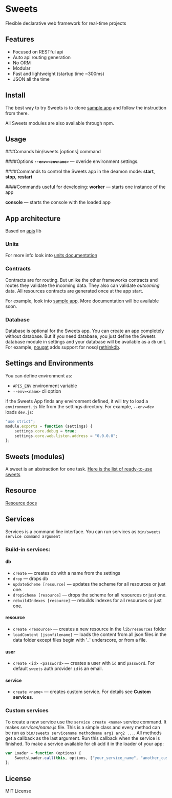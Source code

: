 # Sweets
Flexible declarative web framework for real-time projects

## Features

* Focused on RESTful api
* Auto api routing generation
* No ORM
* Modular
* Fast and lightweight (startup time ~300ms)
* JSON all the time

## Install

The best way to try Sweets is to clone [sample app](https://github.com/swts/sample) and follow the instruction from there.

All Sweets modules are also available through npm.

## Usage
###Comands
    bin/sweets [options] command

####Options
**`--env=<envname>`** — overide environment settings.

####Commands to control the Sweets app in the deamon mode:
**start**,
**stop**,
**restart**

####Commands useful for developing:
**worker** — starts one instance of the app

**console** — starts the console with the loaded app

## App architecture
Based on [apis](https://github.com/velocityzen/apis) lib

### Units
For more info look into [units documentation](https://github.com/dimsmol/units)

### Contracts
Contracts are for routing. But unlike the other frameworks contracts and routes they validate the incoming data. They also can validate *outcoming* data. All resources contracts are generated once at the app start.

For example, look into [sample app](https://github.com/swts/sample).
More documentation will be available soon.

### Database
Database is optional for the Sweets app. You can create an app completely without database. But if you need database, you just define the Sweets database module in settings and your database will be available as a `db` unit. For example, [nougat](https://github.com/swts/nougat) adds support for nosql [rethinkdb](http://www.rethinkdb.com).

## Settings and Environments
You can define environment as:
* `APIS_ENV` environment variable
* `--env=<name>` cli option

if the Sweets App finds any environment defined, it will try to load a `environment.js` file from the settings directory. For example, `--env=dev` loads `dev.js`:

```js
"use strict";
module.exports = function (settings) {
    settings.core.debug = true;
    settings.core.web.listen.address = "0.0.0.0";
};
```

## Sweets (modules)
A sweet is an abstraction for one task.
[Here is the list of ready-to-use sweets](https://github.com/swts/sweets/blob/master/docs/sweets.md)

## Resource
[Resource docs](https://github.com/swts/sweets/blob/master/docs/Resource.md)

## Services
Services is a command line interface. You can run services as
`bin/sweets service command argument`

### Build-in services:
#### db
*   `create` — creates db with a name from the settings
*   `drop` — drops db
*   `updateScheme [resource]` — updates the scheme for all resources or just one.
*   `dropScheme [resource]` — drops the scheme for all resources or just one.
*   `rebuildIndexes [resource]` — rebuilds indexes for all resources or just one.

#### resource
*   `create <resource>` — creates a new resource in the `lib/resources` folder
*   `loadContent [jsonfilename]` — loads the content from all json files in the data folder except files begin with '_' underscore, or from a file.

#### user
*   `create <id> <password>` — creates a user with `id` and `password`. For default `sweets` auth provider `id` is an email.

#### service
*   `create <name>` — creates custom service. For details see **Custom services**.

### Custom services
To create a new service use the `service create <name>` service command. It makes *services/name.js* file. This is a simple class and every method can be run as `bin/sweets servicename methodname arg1 arg2 ...`. All methods get a callback as the last argument. Run this callback when the service is finished.
To make a service available for cli add it in the loader of your app:
```js
var Loader = function (options) {
    SweetsLoader.call(this, options, ["your_service_name", "another_custom_service"]);
};
```

## License
MIT License
